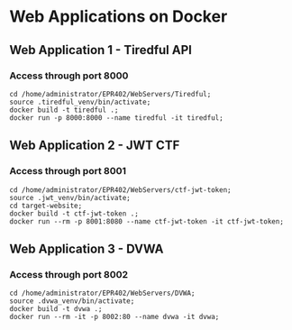 # Web Applications on Docker

## Web Application 1 - Tiredful API
### Access through port 8000
```
cd /home/administrator/EPR402/WebServers/Tiredful;
source .tiredful_venv/bin/activate;
docker build -t tiredful .;
docker run -p 8000:8000 --name tiredful -it tiredful;
```
## Web Application 2 - JWT CTF
### Access through port 8001
```
cd /home/administrator/EPR402/WebServers/ctf-jwt-token;
source .jwt_venv/bin/activate;
cd target-website;
docker build -t ctf-jwt-token .;
docker run --rm -p 8001:8080 --name ctf-jwt-token -it ctf-jwt-token;
```

## Web Application 3 - DVWA
### Access through port 8002
```
cd /home/administrator/EPR402/WebServers/DVWA;
source .dvwa_venv/bin/activate;
docker build -t dvwa .;
docker run --rm -it -p 8002:80 --name dvwa -it dvwa;
```